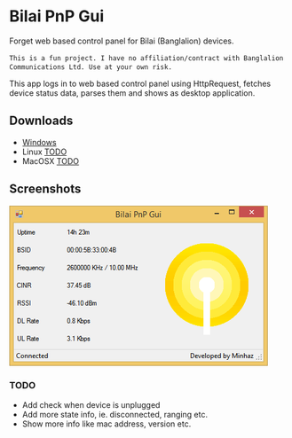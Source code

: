 # Bilai PnP Gui

Forget web based control panel for Bilai (Banglalion) devices.

```
This is a fun project. I have no affiliation/contract with Banglalion Communications Ltd. Use at your own risk.
```

This app logs in to web based control panel using HttpRequest, fetches device status data, parses them and shows as desktop application.

## Downloads

* [Windows](https://github.com/minhazul-haque/Bilai-PnP-Gui/releases/download/1.0.0/Windows-Bilai-PnP-Gui.exe)
* Linux [TODO](link)
* MacOSX [TODO](link)

## Screenshots

![Bilai-PnP-Gui](Bilai-PnP-Gui.png)

### TODO

* Add check when device is unplugged
* Add more state info, ie. disconnected, ranging etc.
* Show more info like mac address, version etc.
